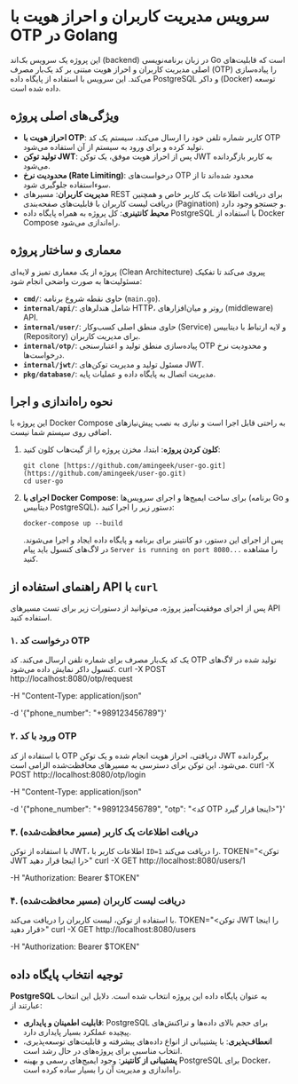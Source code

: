 # سرویس مدیریت کاربران و احراز هویت با OTP در Golang

این پروژه یک سرویس بک‌اند (backend) در زبان برنامه‌نویسی Go است که قابلیت‌های اصلی مدیریت کاربران و احراز هویت مبتنی بر کد یک‌بار مصرف (OTP) را پیاده‌سازی می‌کند. این سرویس با استفاده از پایگاه داده PostgreSQL و داکر (Docker) توسعه داده شده است.

## ویژگی‌های اصلی پروژه

- **احراز هویت با OTP**: کاربر شماره تلفن خود را ارسال می‌کند، سیستم یک کد OTP تولید کرده و برای ورود به سیستم از آن استفاده می‌شود.
- **تولید توکن JWT**: پس از احراز هویت موفق، یک توکن JWT به کاربر بازگردانده می‌شود.
- **محدودیت نرخ (Rate Limiting)**: درخواست‌های OTP محدود شده‌اند تا از سوءاستفاده جلوگیری شود.
- **مدیریت کاربران**: مسیرهای REST برای دریافت اطلاعات یک کاربر خاص و همچنین دریافت لیست کاربران با قابلیت‌های صفحه‌بندی (Pagination) و جستجو وجود دارد.
- **محیط کانتینری**: کل پروژه به همراه پایگاه داده PostgreSQL با استفاده از Docker Compose راه‌اندازی می‌شود.

## معماری و ساختار پروژه

پروژه از یک معماری تمیز و لایه‌ای (Clean Architecture) پیروی می‌کند تا تفکیک مسئولیت‌ها به صورت واضحی انجام شود:

- **`cmd/`**: حاوی نقطه شروع برنامه (`main.go`).
- **`internal/api/`**: شامل هندلرهای HTTP، روتر و میان‌افزارهای (middleware) API.
- **`internal/user/`**: حاوی منطق اصلی کسب‌وکار (Service) و لایه ارتباط با دیتابیس (Repository) برای مدیریت کاربران.
- **`internal/otp/`**: پیاده‌سازی منطق تولید و اعتبارسنجی OTP و محدودیت نرخ درخواست‌ها.
- **`internal/jwt/`**: مسئول تولید و مدیریت توکن‌های JWT.
- **`pkg/database/`**: مدیریت اتصال به پایگاه داده و عملیات پایه.

## نحوه راه‌اندازی و اجرا

این پروژه با Docker Compose به راحتی قابل اجرا است و نیازی به نصب پیش‌نیازهای اضافی روی سیستم شما نیست.

1.  **کلون کردن پروژه**:
    ابتدا، مخزن پروژه را از گیت‌هاب کلون کنید:
    ```
    git clone [https://github.com/amingeek/user-go.git](https://github.com/amingeek/user-go.git)
    cd user-go
    ```

2.  **اجرای با Docker Compose**:
    برای ساخت ایمیج‌ها و اجرای سرویس‌ها (برنامه Go و دیتابیس PostgreSQL)، دستور زیر را اجرا کنید:
    ```
    docker-compose up --build
    ```
    پس از اجرای این دستور، دو کانتینر برای برنامه و پایگاه داده ایجاد و اجرا می‌شوند. در لاگ‌های کنسول باید پیام `Server is running on port 8080...` را مشاهده کنید.

## راهنمای استفاده از API با `curl`

پس از اجرای موفقیت‌آمیز پروژه، می‌توانید از دستورات زیر برای تست مسیرهای API استفاده کنید.

### **۱. درخواست کد OTP**

یک کد یک‌بار مصرف برای شماره تلفن ارسال می‌کند. کد OTP تولید شده در لاگ‌های کنسول داکر نمایش داده می‌شود.
curl -X POST http://localhost:8080/otp/request

-H "Content-Type: application/json"

-d '{"phone_number": "+989123456789"}'


### **۲. ورود با کد OTP**

با استفاده از کد OTP دریافتی، احراز هویت انجام شده و یک توکن JWT برگردانده می‌شود. این توکن برای دسترسی به مسیرهای محافظت‌شده الزامی است.
curl -X POST http://localhost:8080/otp/login

-H "Content-Type: application/json"

-d '{"phone_number": "+989123456789", "otp": "<کد OTP اینجا قرار گیرد>"}'


### **۳. دریافت اطلاعات یک کاربر (مسیر محافظت‌شده)**

با استفاده از توکن JWT، اطلاعات کاربر با `ID=1` را دریافت می‌کند.
TOKEN="<توکن JWT را اینجا قرار دهید>"
curl -X GET http://localhost:8080/users/1

-H "Authorization: Bearer $TOKEN"


### **۴. دریافت لیست کاربران (مسیر محافظت‌شده)**

با استفاده از توکن، لیست کاربران را دریافت می‌کند.
TOKEN="<توکن JWT را اینجا قرار دهید>"
curl -X GET http://localhost:8080/users

-H "Authorization: Bearer $TOKEN"


## توجیه انتخاب پایگاه داده

**PostgreSQL** به عنوان پایگاه داده این پروژه انتخاب شده است. دلایل این انتخاب عبارتند از:
- **قابلیت اطمینان و پایداری**: PostgreSQL برای حجم بالای داده‌ها و تراکنش‌های پیچیده عملکرد بسیار پایداری دارد.
- **انعطاف‌پذیری**: با پشتیبانی از انواع داده‌های پیشرفته و قابلیت‌های توسعه‌پذیری، انتخاب مناسبی برای پروژه‌های در حال رشد است.
- **پشتیبانی از کانتینر**: وجود ایمیج‌های رسمی و بهینه PostgreSQL برای Docker، راه‌اندازی و مدیریت آن را بسیار ساده کرده است.